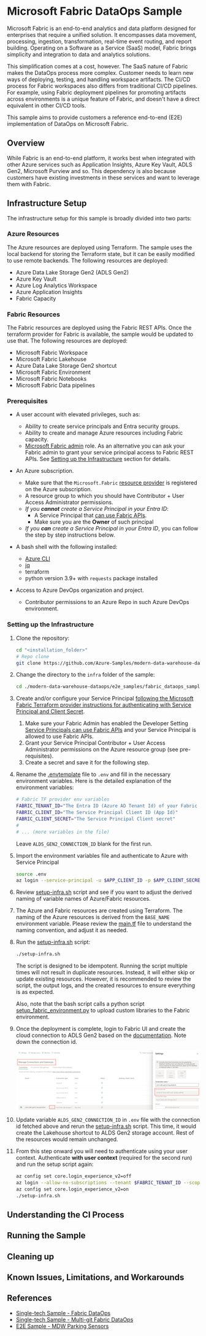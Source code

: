 # Microsoft Fabric DataOps Sample

Microsoft Fabric is an end-to-end analytics and data platform designed for enterprises that require a unified solution. It encompasses data movement, processing, ingestion, transformation, real-time event routing, and report building. Operating on a Software as a Service (SaaS) model, Fabric brings simplicity and integration to data and analytics solutions.

This simplification comes at a cost, however. The SaaS nature of Fabric makes the DataOps process more complex. Customer needs to learn new ways of deploying, testing, and handling workspace artifacts. The CI/CD process for Fabric workspaces also differs from traditional CI/CD pipelines. For example, using Fabric deployment pipelines for promoting artifacts across environments is a unique feature of Fabric, and doesn't have a direct equivalent in other CI/CD tools.

This sample aims to provide customers a reference end-to-end (E2E) implementation of DataOps on Microsoft Fabric.

## Overview

While Fabric is an end-to-end platform, it works best when integrated with other Azure services such as Application Insights, Azure Key Vault, ADLS Gen2, Microsoft Purview and so. This dependency is also because customers have existing investments in these services and want to leverage them with Fabric.

## Infrastructure Setup

The infrastructure setup for this sample is broadly divided into two parts:

### Azure Resources

The Azure resources are deployed using Terraform. The sample uses the local backend for storing the Terraform state, but it can be easily modified to use remote backends. The following resources are deployed:

- Azure Data Lake Storage Gen2 (ADLS Gen2)
- Azure Key Vault
- Azure Log Analytics Workspace
- Azure Application Insights
- Fabric Capacity

### Fabric Resources

The Fabric resources are deployed using the Fabric REST APIs. Once the terraform provider for Fabric is available, the sample would be updated to use that. The following resources are deployed:

- Microsoft Fabric Workspace
- Microsoft Fabric Lakehouse
- Azure Data Lake Storage Gen2 shortcut
- Microsoft Fabric Environment
- Microsoft Fabric Notebooks
- Microsoft Fabric Data pipelines

### Prerequisites

- A user account with elevated privileges, such as:
  - Ability to create service principals and Entra security groups.
  - Ability to create and manage Azure resources including Fabric capacity.
  - [Microsoft Fabric admin](https://learn.microsoft.com/fabric/admin/microsoft-fabric-admin) role. As an alternative you can ask your Fabric admin to grant your service principal access to Fabric REST APIs. See [Setting up the Infrastructure](#setting-up-the-infrastructure) section for details.
- An Azure subscription.
  - Make sure that the `Microsoft.Fabric` [resource provider](https://learn.microsoft.com/azure/azure-resource-manager/management/resource-providers-and-types#register-resource-provider) is registered on the Azure subscription.
  - A resource group to which you should have Contributor + User Access Administrator permissions.
  - *If you **cannot** create a Service Principal in your Entra ID*:
    - A Service Principal that [can use Fabric APIs](https://learn.microsoft.com/en-us/fabric/admin/service-admin-portal-developer#service-principals-can-use-fabric-apis).
    - Make sure you are the **Owner** of such principal
  - *If you **can** create a Service Principal in your Entra ID*, you can follow the step by step instructions below.

- A bash shell with the following installed:
  - [Azure CLI](https://docs.microsoft.com/cli/azure/install-azure-cli?view=azure-cli-latest)
  - [jq](https://jqlang.github.io/jq/download/)
  - terraform
  - python version 3.9+ with `requests` package installed
- Access to Azure DevOps organization and project.
  - Contributor permissions to an Azure Repo in such Azure DevOps environment.

### Setting up the Infrastructure

1. Clone the repository:

    ```bash
    cd "<installation_folder>"
    # Repo clone
    git clone https://github.com/Azure-Samples/modern-data-warehouse-dataops.git
    ```

1. Change the directory to the `infra` folder of the sample:

    ```bash
    cd ./modern-data-warehouse-dataops/e2e_samples/fabric_dataops_sample/infra
    ```
1. Create and/or configure your Service Principal [following the Microsoft Fabric Terraform provider instructions for authenticating with Service Principal and Client Secret](https://registry.terraform.io/providers/microsoft/fabric/latest/docs/guides/auth_spn_secret). 
   1. Make sure your Fabric Admin has enabled the Developer Setting [Service Principals can use Fabric APIs](https://learn.microsoft.com/en-us/fabric/admin/service-admin-portal-developer#service-principals-can-use-fabric-apis) and your Service Principal is allowed to use Fabric APIs.
   1. Grant your Service Principal Contributor + User Access Administrator permissions on the Azure resource group (see pre-requisites).
   1. Create a secret and save it for the following step.


1. Rename the [.envtemplate](./infra/.envtemplate) file to `.env` and fill in the necessary environment variables. Here is the detailed explanation of the environment variables:

    ```bash
    # Fabric TF provider env variables
    FABRIC_TENANT_ID="The Entra ID (Azure AD Tenant Id) of your Fabric tenant"
    FABRIC_CLIENT_ID="The Service Principal Client ID (App Id)"
    FABRIC_CLIENT_SECRET="The Service Principal Client secret"
    #
    # ... (more variables in the file)
    ```

    Leave `ALDS_GEN2_CONNECTION_ID` blank for the first run.

1. Import the environment variables file and authenticate to Azure with Service Principal
    ```bash
    source .env
    az login --service-principal -u $APP_CLIENT_ID -p $APP_CLIENT_SECRET --tenant $TENANT_ID --allow-no-subscriptions
    ```

1. Review [setup-infra.sh](./infra/setup-infra.sh) script and see if you want to adjust the derived naming of variable names of Azure/Fabric resources.

1. The Azure and Fabric resources are created using Terraform. The naming of the Azure resources is derived from the `BASE_NAME` environment variable. Please review the [main.tf](./infra/terraform/main.tf) file to understand the naming convention, and adjust it as needed.

1. Run the [setup-infra.sh](./infra/setup-infra.sh) script:

    ```bash
    ./setup-infra.sh
    ```

    The script is designed to be idempotent. Running the script multiple times will not result in duplicate resources. Instead, it will either skip or update existing resources. However, it is recommended to review the script, the output logs, and the created resources to ensure everything is as expected.

    Also, note that the bash script calls a python script [setup_fabric_environment.py](./infra/scripts/setup_fabric_environment.py) to upload custom libraries to the Fabric environment.

1. Once the deployment is complete, login to Fabric UI and create the cloud connection to ADLS Gen2 based on the [documentation](https://learn.microsoft.com/en-us/fabric/data-factory/connector-azure-data-lake-storage-gen2#set-up-your-connection-in-a-data-pipeline). Note down the connection id.

    ![fetching-connection-id](./images/cloud-connection.png)

1. Update variable `ALDS_GEN2_CONNECTION_ID` in `.env` file with the connection id fetched above and rerun the [setup-infra.sh](./infra/setup-infra.sh) script. This time, it would create the Lakehouse shortcut to ALDS Gen2 storage account. Rest of the resources would remain unchanged.

1. From this step onward you will need to authenticate using your user context. Authenticate **with user context** (required for the second run) and run the setup script again:

    ```bash
    az config set core.login_experience_v2=off
    az login --allow-no-subscriptions --tenant $FABRIC_TENANT_ID --scope api://fabric_terraform_provider/.default
    az config set core.login_experience_v2=on
    ./setup-infra.sh
    ```

## Understanding the CI Process

## Running the Sample

## Cleaning up

## Known Issues, Limitations, and Workarounds

## References

- [Single-tech Sample - Fabric DataOps](./../../single_tech_samples/fabric/fabric_ci_cd/README.md)
- [Single-tech Sample - Multi-git Fabric DataOps](./../../single_tech_samples/fabric/fabric_cicd_gitlab/README.md)
- [E2E Sample - MDW Parking Sensors](./../parking_sensors/README.md)
